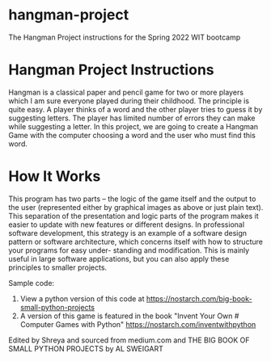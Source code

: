 # hangman-project
The Hangman Project instructions for the Spring 2022 WIT bootcamp

# Hangman Project Instructions

Hangman is a classical paper and pencil game for two or more players which I am sure everyone played during
their childhood. The principle is quite easy. A player thinks of a word and the other player tries to guess it by
suggesting letters. The player has limited number of errors they can make while suggesting a letter. In this
project, we are going to create a Hangman Game with the computer choosing a word and the user who must
find this word.
# How It Works

This program has two parts – the logic of the game itself and the output to the user (represented either by graphical images as above or just plain text). This separation of the presentation and logic parts of the program makes it easier to update with new features or different designs. In professional software development, this strategy is an example of a software design pattern or software architecture, which concerns itself with how to structure your programs for easy under- standing and modification. This is mainly useful in large software applications, but you can also apply these principles to smaller projects.

Sample code:
1. View a python version of this code at https://nostarch.com/big-book-small-python-projects
2. A version of this game is featured in the book "Invent Your Own # Computer Games with Python"
https://nostarch.com/inventwithpython
 
Edited by Shreya and sourced from medium.com and THE BIG BOOK OF SMALL PYTHON PROJECTS by AL SWEIGART